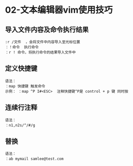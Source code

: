 # 02-文本编辑器vim使用技巧


## 导入文件内容及命令执行结果

```
:r /文件  ，会将文件中内容导入至光标位置
：！命令  执行命令
：r ! 命令，将执行命令的结果导入文件中
```


## 定义快捷键

```
语法：
：map 快捷键 触发命令
示例： ：map ^P I#<ESC>  注释快捷键^P是 control + p 键 同时按
```


## 连续行注释

```
语法：
：n1,n2s/^/#/g
```


## 替换

```
语法：
：ab mymail samlee@test.com
```